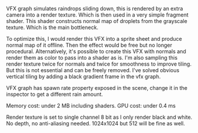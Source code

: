 VFX graph simulates raindrops sliding down, this is rendered by an extra camera into a render texture. Which is then used in a very simple fragment shader.
This shader constructs normal map of droplets from the grayscale texture. Which is the main bottleneck.

To optimize this, I would render this VFX into a sprite sheet and produce normal map of it offline. Then the effect would be free but no longer procedural.
Alternatively, it's possible to create this VFX with normals and render them as color to pass into a shader as is.
I'm also sampling this render texture twice for normals and twice for smoothness to improve tiling. But this is not essential and can be freely removed.
I've solved obvious vertical tiling by adding a black gradient frame in the vfx graph.

VFX graph has spawn rate property exposed in the scene, change it in the inspector to get a different rain amount.

Memory cost: under 2 MB including shaders.
GPU cost: under 0.4 ms

Render texture is set to single channel 8 bit as I only render black and white. No depth, no anti-aliasing needed. 1024x1024 but 512 will be fine as well.